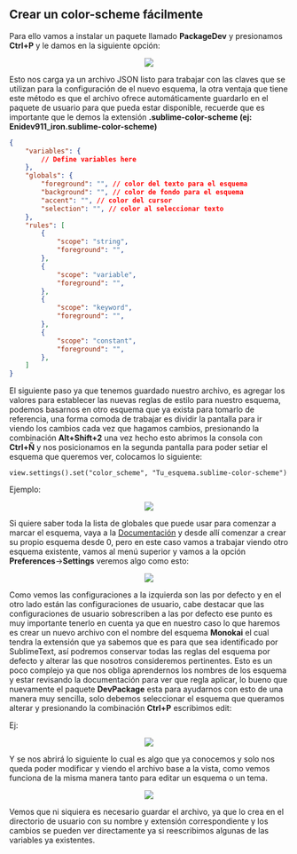 ## Crear un color-scheme fácilmente  

Para ello vamos a instalar un paquete llamado **PackageDev** y presionamos **Ctrl+P** y le damos en la siguiente opción: 


<p align="center">
    <img src="img/new_color-scheme.png">
</p>

Esto nos carga ya un archivo JSON listo para trabajar con las claves que se utilizan para la configuración de el nuevo esquema, la otra ventaja que tiene este método es que el archivo ofrece automáticamente guardarlo en el paquete de usuario para que pueda estar disponible, recuerde que es importante que le demos la extensión **.sublime-color-scheme (ej: Enidev911_iron.sublime-color-scheme)** 

```json
{
    "variables": {
        // Define variables here
    },
    "globals": {
        "foreground": "", // color del texto para el esquema
        "background": "", // color de fondo para el esquema
        "accent": "", // color del cursor
        "selection": "", // color al seleccionar texto
    },
    "rules": [
        {
            "scope": "string",
            "foreground": "",
        },
        {
            "scope": "variable",
            "foreground": "",
        },
        {
            "scope": "keyword",
            "foreground": "",
        },
        {
            "scope": "constant",
            "foreground": "",
        },
    ]
}
```

El siguiente paso ya que tenemos guardado nuestro archivo, es agregar los valores para establecer las nuevas reglas de estilo para nuestro esquema, podemos basarnos en otro esquema que ya exista para tomarlo de referencia, una forma comoda de trabajar es dividir la pantalla para ir viendo los cambios cada vez que hagamos cambios, presionando la combinación **Alt+Shift+2** una vez hecho esto abrimos la consola con **Ctrl+Ñ** y nos posicionamos en la segunda pantalla para poder setiar el esquema que queremos ver, colocamos lo siguiente:  

```
view.settings().set("color_scheme", "Tu_esquema.sublime-color-scheme")
```

Ejemplo: 

<p align="center">
    <img src="img/02_color-scheme.png">
</p>


Si quiere saber toda la lista de globales que puede usar para comenzar a marcar el esquema, vaya a la <a href="https://www.sublimetext.com/docs/color_schemes.html">Documentación</a>  y desde allí comenzar a crear su propio esquema desde 0, pero en este caso vamos a trabajar viendo otro esquema existente, vamos al menú superior y vamos a la opción **Preferences**->**Settings** veremos algo como esto:  

<p align="center">
    <img src="img/03_color-scheme.png">
</p>

Como vemos las configuraciones a la izquierda son las por defecto y en el otro lado están las configuraciones de usuario, cabe destacar que las configuraciones de usuario sobrescriben a las por defecto ese punto es muy importante tenerlo en cuenta ya que en nuestro caso lo que haremos es crear un nuevo archivo con el nombre del esquema **Monokai** el cual tendra la extensión que ya sabemos que es para que sea identificado por SublimeText, así podremos conservar todas las reglas del esquema por defecto y alterar las que nosotros consideremos pertinentes. Esto es un poco complejo ya que nos obliga aprendernos los nombres de los esquema y estar revisando la documentación para ver que regla aplicar, lo bueno que nuevamente el paquete **DevPackage** esta para ayudarnos con esto de una manera muy sencilla, solo debemos seleccionar el esquema que queramos alterar y presionando la combinación **Ctrl+P** escribimos edit:  

Ej:  
<p align="center">
    <img src="img/04_color-scheme.png">
</p>

Y se nos abrirá lo siguiente lo cual es algo que ya conocemos y solo nos queda poder modificar y viendo el archivo base a la vista, como vemos funciona de la misma manera tanto para editar un esquema o un tema.  

<p align="center">
    <img src="img/05_color-scheme.png">
</p>

Vemos que ni siquiera es necesario guardar el archivo, ya que lo crea en el directorio de usuario con su nombre y extensión correspondiente y los cambios se pueden ver directamente ya si reescribimos algunas de las variables ya existentes.